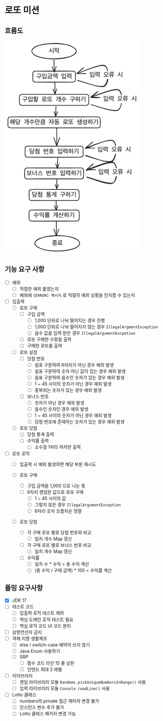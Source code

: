 # 로또 미션

## 흐름도

![로또_흐름도.png](%EB%A1%9C%EB%98%90_%ED%9D%90%EB%A6%84%EB%8F%84.png)

## 기능 요구 사항

- [ ] 예외
    - [ ] 적절한 예외 붙였는지
    - [ ] 예외에 `[ERROR] 메시지` 로 적절히 예외 상황을 인지할 수 있는지

- [ ] 입출력
    - [ ] 로또 구매
        - [ ] 구입 금액
            - [ ] 1,000 단위로 나눠 떨어지는 경우 진행
            - [ ] 1,000 단위로 나눠 떨어지지 않는 경우 `IllegalArgmentException`
            - [ ] 음수 값을 입력 받은 경우 `IllegalArgumentExcpetion`
        - [ ] 로또 구매한 수량을 출력
        - [ ] 구매한 로또를 출력

    - [ ] 로또 설정
        - [ ] 당첨 번호
            - [ ] 쉼표 구분하여 6자리가 아닌 경우 예외 발생
            - [ ] 쉽표 구분하여 숫자 아닌 값이 있는 경우 예외 발생
            - [ ] 쉼표 구분하여 음수인 숫자가 있는 경우 예외 발생
            - [ ] 1 ~ 45 사이의 숫자가 아닌 경우 예외 발생
            - [ ] 중복되는 숫자가 있는 경우 예외 발생
        - [ ] 보너스 번호
            - [ ] 숫자가 아닌 경우 예외 발생
            - [ ] 음수인 숫자인 경우 예외 발생
            - [ ] 1 ~ 45 사이의 숫자가 아닌 경우 예외 발생
            - [ ] 당첨 번호에 존재하는 숫자가 있는 경우 예외 발생

    - [ ] 로또 당첨
        - [ ] 당첨 통계 출력
        - [ ] 수익률 출력
            - [ ] 소수점 1자리 까지만 출력

- [ ] 로또 로직
    - [ ] 입출력 시 예외 발생하면 해당 부분 재시도

    - [ ] 로또 구매
        - [ ] 구입 금액을 1,000 으로 나눈 몫
        - [ ] 6자리 랜덤한 값으로 로또 구매
            - [ ] 1 ~ 45 사이의 값
            - [ ] 그렇지 않은 경우 `IllegalArgumentException`
            - [ ] 6자리 숫자 오름차순 정렬

    - [ ] 로또 당첨
        - [ ] 각 구매 로또 별로 당첨 번호와 비교
            - [ ] 일치 개수 Map 갱신
        - [ ] 각 구매 로또 별로 보너스 번호 비교
            - [ ] 일치 개수 Map 갱신
        - [ ] 수익률
            - [ ] 일치 수 * 수익 = 총 수익 계산
            - [ ] (총 수익 / 구매 금액) * 100 = 수익률 계산

## 플밍 요구사항

- [x] JDK 17
- [ ] 테스트 코드
    - [ ] 입출력 로직 테스트 제외
    - [ ] 핵심 도메인 로직 테스트 필요
    - [ ] 핵심 로직 코드 UI 코드 분리
- [ ] 삼항연산자 금지
- [ ] 객체 지향 생활체조
    - [ ] else / switch-case 예약어 쓰지 않기
    - [ ] Java Enum 사용하기
    - [ ] SRP
        - [ ] 함수 코드 라인 15 줄 상한
        - [ ] 인텐드 최대 2 레벨
- [ ] 라이브러리
    - [ ] 랜덤 라이브러리 모듈 `Randoms.pickUniqueNumbersInRange()` 사용
    - [ ] 입력 라이브러리 모듈 `Console.readLine()` 사용
- [ ] Lotto 클래스
    - [ ] numbers의 private 접근 제어자 변경 불가
    - [ ] 인스턴스 변수 추가 불가
    - [ ] Lotto 클래스 패키지 변경 가능